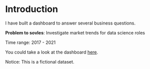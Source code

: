# Introduction
I have built a dashboard to answer several business questions.

**Problem to sovles**: Investigate market trends for data science roles

Time range: 2017 - 2021

You could take a look at the dashboard [here](https://www.google.com/).

Notice: This is a fictional dataset.
